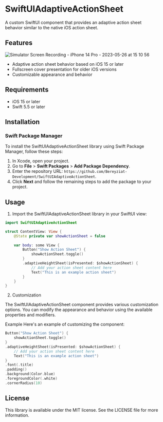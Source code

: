 # SwiftUIAdaptiveActionSheet

A custom SwiftUI component that provides an adaptive action sheet behavior similar to the native iOS action sheet.



## Features


![Simulator Screen Recording - iPhone 14 Pro - 2023-05-26 at 15 10 56](https://github.com/Bereyziat-Development/SwiftUIAdaptiveActionSheet/assets/101000022/6b389a8e-b39c-443c-8fe7-4572d4b1a15e)



- Adaptive action sheet behavior based on iOS 15 or later
- Fullscreen cover presentation for older iOS versions
- Customizable appearance and behavior

## Requirements

- iOS 15 or later
- Swift 5.5 or later

## Installation

### Swift Package Manager

To install the SwiftUIAdaptiveActionSheet library using Swift Package Manager, follow these steps:

1. In Xcode, open your project.
2. Go to **File** > **Swift Packages** > **Add Package Dependency**.
3. Enter the repository URL: `https://github.com/Bereyziat-Development/SwiftUIAdaptiveActionSheet`.
4. Click **Next** and follow the remaining steps to add the package to your project.

## Usage

1. Import the SwiftUIAdaptiveActionSheet library in your SwiftUI view:

```swift
import SwiftUIAdaptiveActionSheet

struct ContentView: View {
    @State private var showActionSheet = false
    
    var body: some View {
        Button("Show Action Sheet") {
            showActionSheet.toggle()
        }
        .adaptiveHeightSheet(isPresented: $showActionSheet) {
            // Add your action sheet content here
            Text("This is an example action sheet")
        }
    }
}
```

2. Customization

The SwiftUIAdaptiveActionSheet component provides various customization options. You can modify the appearance and behavior using the available properties and modifiers.

Example
Here's an example of customizing the component:

```swift
Button("Show Action Sheet") {
    showActionSheet.toggle()
}
.adaptiveHeightSheet(isPresented: $showActionSheet) {
    // Add your action sheet content here
    Text("This is an example action sheet")
}
.font(.title)
.padding()
.background(Color.blue)
.foregroundColor(.white)
.cornerRadius(10)
```
## License
This library is available under the MIT license. See the LICENSE file for more information.
